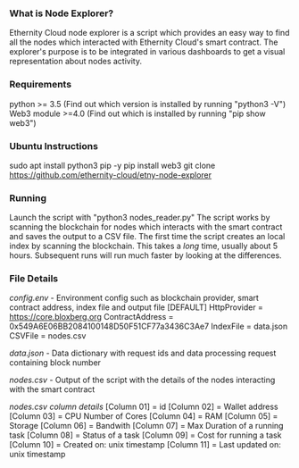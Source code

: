 ### What is Node Explorer?
Ethernity Cloud node explorer is a script which provides an easy way to find all the nodes which interacted with Ethernity Cloud's smart contract.
The explorer's purpose is to be integrated in various dashboards to get a visual representation about nodes activity.

### Requirements
python >= 3.5 (Find out which version is installed by running "python3 -V")
Web3 module >=4.0 (Find out which is installed by running "pip show web3")

### Ubuntu Instructions
sudo apt install python3 pip -y
pip install web3
git clone https://github.com/ethernity-cloud/etny-node-explorer

### Running
Launch the script with "python3 nodes_reader.py"
The script works by scanning the blockchain for nodes which interacts with the smart contract and saves the output to a CSV file.
The first time the script creates an local index by scanning the blockchain. This takes a *long* time, usually about 5 hours. 
Subsequent runs will run much faster by looking at the differences.

### File Details
*config.env* - Environment config such as blockchain provider, smart contract address, index file and output file
[DEFAULT]
HttpProvider = https://core.bloxberg.org
ContractAddress = 0x549A6E06BB2084100148D50F51CF77a3436C3Ae7
IndexFile = data.json
CSVFile = nodes.csv

*data.json* - Data dictionary with request ids and data processing request containing block number 

*nodes.csv* - Output of the script with the details of the nodes interacting with the smart contract

*nodes.csv column details*
[Column 01] = id
[Column 02] = Wallet address
[Column 03] = CPU Number of Cores
[Column 04] = RAM
[Column 05] = Storage
[Column 06] = Bandwith
[Column 07] = Max Duration of a running task
[Column 08] = Status of a task
[Column 09] = Cost for running a task
[Column 10] = Created on: unix timestamp
[Column 11] = Last updated on: unix timestamp
